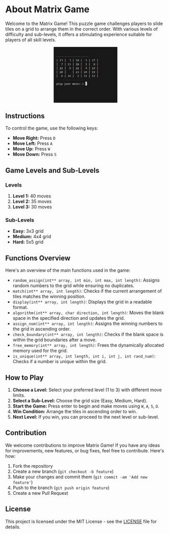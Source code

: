 # About Matrix Game

Welcome to the Matrix Game! This puzzle game challenges players to slide tiles on a grid to arrange them in the correct order. With various levels of difficulty and sub-levels, it offers a stimulating experience suitable for players of all skill levels.

<img src="/images/image3.png" alt="puzzle-game" style="width:200px; display:block; margin:auto;">

## Instructions

To control the game, use the following keys:

- **Move Right:** Press `D`
- **Move Left:** Press `A`
- **Move Up:** Press `W`
- **Move Down:** Press `S`

## Game Levels and Sub-Levels

### Levels

1. **Level 1:** 40 moves
2. **Level 2:** 35 moves
3. **Level 3:** 30 moves

### Sub-Levels

- **Easy:** 3x3 grid
- **Medium:** 4x4 grid
- **Hard:** 5x5 grid

## Functions Overview

Here's an overview of the main functions used in the game:

- `random_assign(int** array, int min, int max, int length)`: Assigns random numbers to the grid while ensuring no duplicates.
- `match(int** array, int length)`: Checks if the current arrangement of tiles matches the winning position.
- `display(int** array, int length)`: Displays the grid in a readable format.
- `algorithm(int** array, char direction, int length)`: Moves the blank space in the specified direction and updates the grid.
- `assign_num(int** array, int length)`: Assigns the winning numbers to the grid in ascending order.
- `check_boundary(int** array, int length)`: Checks if the blank space is within the grid boundaries after a move.
- `free_memory(int** array, int length)`: Frees the dynamically allocated memory used for the grid.
- `is_unique(int** array, int length, int i, int j, int rand_num)`: Checks if a number is unique within the grid.

## How to Play

1. **Choose a Level:** Select your preferred level (1 to 3) with different move limits.
2. **Select a Sub-Level:** Choose the grid size (Easy, Medium, Hard).
3. **Start the Game:** Press enter to begin and make moves using `W`, `A`, `S`, `D`.
4. **Win Condition:** Arrange the tiles in ascending order to win.
5. **Next Level:** If you win, you can proceed to the next level or sub-level.


## Contribution

We welcome contributions to improve Matrix Game! If you have any ideas for improvements, new features, or bug fixes, feel free to contribute. Here's how:

1. Fork the repository
2. Create a new branch (`git checkout -b feature`)
3. Make your changes and commit them (`git commit -am 'Add new feature'`)
4. Push to the branch (`git push origin feature`)
5. Create a new Pull Request

## License

This project is licensed under the MIT License - see the [LICENSE](LICENSE) file for details.

